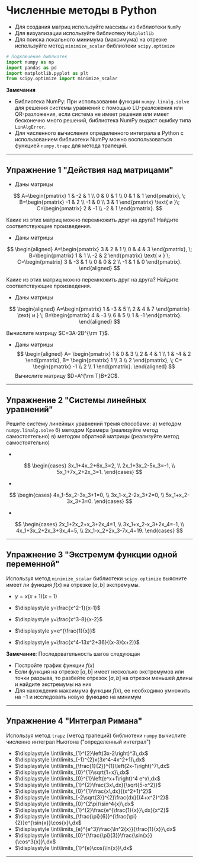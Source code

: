 # Численные методы в Python

* Для создания матриц используйте массивы из библиотеки `NumPy`
* Для визуализации используйте библиотеку `Matplotlib`
* Для поиска локального минимума (максимума) на отрезке используйте метод `minimize_scalar` библиотеки `scipy.optimize`

```python
# Подключение библиотек
import numpy as np
import pandas as pd
import matplotlib.pyplot as plt
from scipy.optimize import minimize_scalar
```

__Замечания__

* Библиотека NumPy: При использовании функции `numpy.linalg.solve` для решения системы уравнений с помощью LU-разложения или QR-разложения, если система не имеет решения или имеет бесконечно много решений, библиотека NumPy выдаст ошибку типа `LinAlgError`.
* Для численного вычисления определенного интеграла в Python с использованием библиотеки NumPy можно воспользоваться функцией `numpy.trapz` для метода трапеций.

---

## Упражнение 1 "Действия над матрицами"

* Даны матрицы 

$$
A=\begin{pmatrix}
1 & -2 & 1 \\
0 & 0 & 1 \\
0 & 1 & 1
\end{pmatrix}, \; 
B=\begin{pmatrix}
-1 & 2 \\
-1 & 0 \\
3 & 1
\end{pmatrix} \text{ и }\; C=\begin{pmatrix}
2 & -1 \\
-2 & 1
\end{pmatrix}.
$$ 

Какие из этих матриц можно перемножить друг на друга?
Найдите соответствующие произведения.

* Даны матрицы  

$$
\begin{aligned}
A=\begin{pmatrix}
3 & 2 & 1 \\
0 & 4 & 3
\end{pmatrix}, \; 
B=\begin{pmatrix}
1 & 1 \\
-2 & 2 
\end{pmatrix} \text{ и } \; C=\begin{pmatrix}
3 & -3 & 1 \\
0 & 0 & 2 \\
-1 & 1 & 0
\end{pmatrix}.
\end{aligned}
$$ 

Какие из этих матриц можно перемножить друг на друга?
Найдите соответствующие произведения.

* Даны матрицы 

$$
\begin{aligned}
A=\begin{pmatrix}
1 & -3 & 5 \\ 
2 & 4 & 7
\end{pmatrix} \text{ и } \; B=\begin{pmatrix}
4 & -3 \\
6 & 5 \\ 
1 & -1
\end{pmatrix}.
\end{aligned}
$$ 

Вычислите матрицу $C=3A-2B^{\rm T}$.

* Даны матрицы 
$$
\begin{aligned}
A=
\begin{pmatrix}
1 & 0 & 3 \\ 
2 & 4 & 1 \\
1 & -4 & 2
\end{pmatrix}, 
B=
\begin{pmatrix}
1 \\
3 \\ 
2 
\end{pmatrix}, \;
C=
\begin{pmatrix}
-1 \\
2 \\ 
1 
\end{pmatrix}.
\end{aligned}
$$ 
Вычислите матрицу $D=A^{\rm T}B+2C$.

---

## Упражнение 2 "Системы линейных уравнений"

Решите систему линейных уравнений тремя способами: 
а) методом `numpy.linalg.solve`
б) методом Крамера (реализуйте метод самостоятельно)
в) методом обратной матрицы (реализуйте метод самостоятельно)

* 
$$
\begin{cases}
 3x_1+4x_2+6x_3=2, \\
 2x_1+3x_2-5x_3=-1, \\
 5x_1+7x_2+2x_3=1.
\end{cases}
$$

* 
$$
\begin{cases}
 4x_1-5x_2-3x_3+1=0, \\
 3x_1-x_2-2x_3+2=0, \\
 5x_1+x_2-3x_3+3=0.
\end{cases}
$$

* 
$$
\begin{cases}
  2x_1+2x_2+x_3+2x_4=1, \\
  3x_1+x_2-x_3+2x_4=-1,  \\
  4x_1+3x_2+2x_3+3x_4=5,  \\
  2x_1-x_2+2x_3-7x_4=19.
\end{cases}
$$

---

## Упражнение 3 "Экстремум функции одной переменной"

Используя метод `minimize_scalar` библиотеки `scipy.optimize` выясните имеет ли функция $f(x)$ на отрезке $[a, b]$ экстремумы.

* $\displaystyle y=x(x+1)(x-1)$
* $\displaystyle y=\frac{x^2-1}{x-1}$
* $\displaystyle y=\frac{x^3-8}{x-2}$

* $\displaystyle y=e^{\frac{1}{x}}$
* $\displaystyle y=\frac{x^4-13x^2+36}{(x-3)(x+2)}$


__Замечание__: Последовательность шагов следующая
* Постройте график функции $f(x)$ 
* Если функция на отрезке $[a, b]$ имеет несколько экстремумов или точки разрыва, то разбейте отрезок $[a, b]$ на отрезки меньшей длины и найдите экстремумы на них
* Для нахождения максимума функции $f(x)$, ее необходимо умножить на $-1$ и исследовать новую функцию на минимум

---

## Упражнение 4 "Интеграл Римана"

Используя метод `trapz` (метод трапеций) библиотеки `numpy` вычислите численно интеграл Ньютона ("определенный интеграл")
* $\displaystyle \int\limits_{1}^{2}\left(3x-2\right)^3\,dx$
* $\displaystyle \int\limits_{-1}^{2}x(3x^4-4x^2+1)\,dx$
* $\displaystyle \int\limits_{\frac{1}{2}}^{1}\left(2x-1\right)^7\,dx$
* $\displaystyle \int\limits_{0}^{1}\sqrt{1+x}\,dx$
* $\displaystyle \int\limits_{0}^{1}\left(e^x+1\right)^4  e^x\,dx$
* $\displaystyle \int\limits_{1}^{2}\frac{3x\,dx}{\sqrt{5-x^2}}$
* $\displaystyle \int\limits_{0}^{1}\frac{x\,dx}{(x^2+1)^2}$
* $\displaystyle \int\limits_{-2\sqrt{3}}^{2}\frac{dx}{(4+x^2)^2}$
* $\displaystyle \int\limits_{0}^{2\pi}\sin^4{x}\,dx$
* $\displaystyle \int\limits_{1}^{2}\frac{e^{\frac{1}{x}}\,dx}{x^2}$
* $\displaystyle \int\limits_{\frac{\pi}{6}}^{\frac{\pi}{2}}e^{\sin{x}}\cos{x}\,dx$
* $\displaystyle \int\limits_{e}^{e^3}\frac{\ln^2{x}}{\frac{1}{x}}\,dx$
* $\displaystyle \int\limits_{0}^{\frac{\pi}{3}}\frac{\sin{x}}{\cos^3{x}}\,dx$
* $\displaystyle \int\limits_{1}^{e}\cos(\ln{x})\,dx$

---